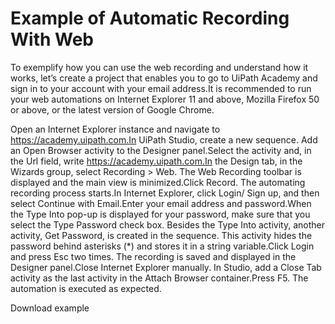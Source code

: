 ﻿# Example of Automatic Recording With Web

To exemplify how you can use the web recording and understand how it works, let’s create a project that enables you to go to UiPath Academy and sign in to your account with your email address.It is recommended to run your web automations on Internet Explorer 11 and above, Mozilla Firefox 50 or above, or the latest version of Google Chrome.

Open an Internet Explorer instance and navigate to https://academy.uipath.com.In UiPath Studio, create a new sequence. Add an Open Browser activity to the Designer panel.Select the activity and, in the Url field, write https://academy.uipath.com.In the Design tab, in the Wizards group, select Recording > Web. The Web Recording toolbar is displayed and the main view is minimized.Click Record. The automating recording process starts.In Internet Explorer, click Login/ Sign up, and then select Continue with Email.Enter your email address and password.When the Type Into pop-up is displayed for your password, make sure that you select the Type Password check box. Besides the Type Into activity, another activity, Get Password, is created in the sequence. This activity hides the password behind asterisks (*) and stores it in a string variable.Click Login and press Esc two times. The recording is saved and displayed in the Designer panel.Close Internet Explorer manually. In Studio, add a Close Tab activity as the last activity in the Attach Browser container.Press F5. The automation is executed as expected.

Download example
